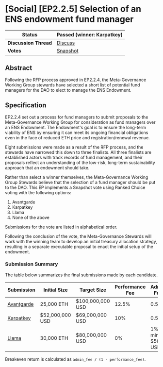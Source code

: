 # \[Social] \[EP2.2.5] Selection of an ENS endowment fund manager



| **Status**            | Passed (winner: Karpatkey)                                                                                             |
| --------------------- | ---------------------------------------------------------------------------------------------------------------------- |
| **Discussion Thread** | [Discuss](https://discuss.ens.domains/t/social-ep2-2-5-selection-of-an-ens-endowment-fund-manager/15188)               |
| **Votes**             | [Snapshot](https://snapshot.org/#/ens.eth/proposal/0x1ab7ef84f6e904582d5b5b921944b5b1a8e36dbff1f1248fde87fef02b046816) |

## Abstract

Following the RFP process approved in EP2.2.4, the Meta-Governance Working Group stewards have selected a short list of potential fund managers for the DAO to elect to manage the ENS Endowment.

## Specification

EP2.2.4 set out a process for fund managers to submit proposals to the Meta-Governance Working Group for consideration as fund managers over an ENS Endowment. The Endowment's goal is to ensure the long-term viability of ENS by ensuring it can meet its ongoing financial obligations even in the face of reduced ETH price and registration/renewal revenue.

Eight submissions were made as a result of the RFP process, and the stewards have narrowed this down to three finalists. All three finalists are established actors with track records of fund management, and their proposals reflect an understanding of the low-risk, long-term sustainability approach that an endowment should take.

Rather than select a winner themselves, the Meta-Governance Working Group Stewards believe that the selection of a fund manager should be put to the DAO. This EP implements a Snapshot vote using Ranked Choice voting with the following options:

1. Avantgarde
2. Karpatkey
3. Llama
4. None of the above

Submissions for the vote are listed in alphabetical order.

Following the conclusion of the vote, the Meta-Governance Stewards will work with the winning team to develop an initial treasury allocation strategy, resulting in a separate executable proposal to enact the initial setup of the endowment.

### Submission Summary

The table below summarizes the final submissions made by each candidate.

| Submission                                                                                         | Initial Size    | Target Size      | Performance Fee | Admin Fee         | Breakeven Return |
| -------------------------------------------------------------------------------------------------- | --------------- | ---------------- | --------------- | ----------------- | ---------------- |
| [Avantgarde](https://discuss.ens.domains/t/endaoment-proposal-avantgarde/14800?u=nick.eth)         | 25,000 ETH      | $100,000,000 USD | 12.5%           | 0.5%              | 0.57%            |
| [Karpatkey](https://discuss.ens.domains/t/endaoment-proposal-karpatkey-steakhouse-financial/14799) | $52,000,000 USD | $69,000,000 USD  | 10%             | 0.5%              | 0.56%            |
| [Llama](https://discuss.ens.domains/t/updated-endaoment-proposal-llama-x-alastor/15183)            | 30,000 ETH      | $80,000,000 USD  | 0%              | 1% min. $500k USD | 1% - 1.28%       |

Breakeven return is calculated as `admin_fee / (1 - performance_fee)`.
